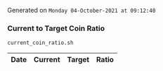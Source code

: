 Generated on `Monday 04-October-2021 at 09:12:40`

### Current to Target Coin Ratio
`current_coin_ratio.sh`

Date|Current|Target|Ratio
---|---|---|---
